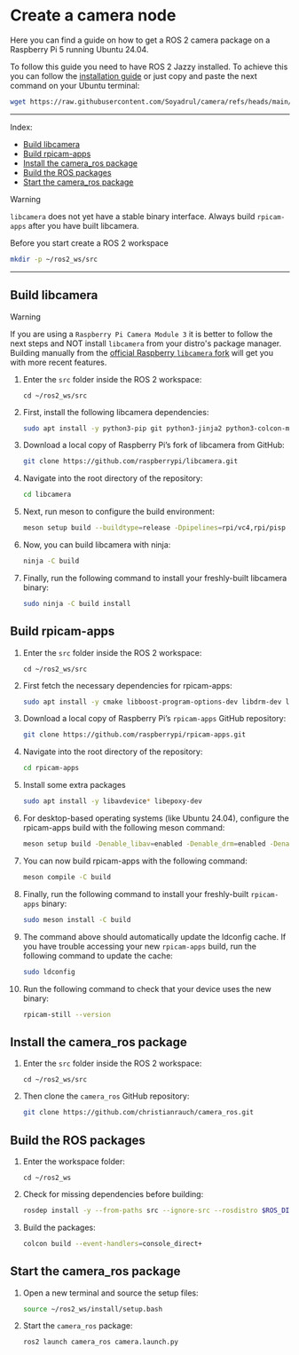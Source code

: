 # Create a camera node

Here you can find a guide on how to get a ROS 2 camera package on a Raspberry Pi 5 running Ubuntu 24.04.

To follow this guide you need to have ROS 2 Jazzy installed. To achieve this you can follow the [installation guide](https://docs.ros.org/en/jazzy/Installation/Ubuntu-Install-Debs.html) or just copy and paste the next command on your Ubuntu terminal:
```bash
wget https://raw.githubusercontent.com/Soyadrul/camera/refs/heads/main/install_ros2_jazzy_on_ubuntu_24.04.sh && bash install_ros2_jazzy_on_ubuntu_24.04.sh
```

---

Index:
- [Build libcamera](#build-libcamera)
- [Build rpicam-apps](#build-rpicam-apps)
- [Install the camera_ros package](#install-the-camera_ros-package)
- [Build the ROS packages](#build-the-ros-packages)
- [Start the camera_ros package](#start-the-camera_ros-package)

> [!WARNING]
>`libcamera` does not yet have a stable binary interface. Always build `rpicam-apps` after you have built libcamera.

Before you start create a ROS 2 workspace

```bash
mkdir -p ~/ros2_ws/src
```

---

## Build libcamera

> [!WARNING]
> If you are using a `Raspberry Pi Camera Module 3` it is better to follow the next steps and NOT install `libcamera` from your distro's package manager. Building manually from the [official Raspberry `libcamera` fork](https://github.com/raspberrypi/libcamera) will get you with more recent features.

1. Enter the `src` folder inside the ROS 2 workspace:
   ```
   cd ~/ros2_ws/src
   ```

2. First, install the following libcamera dependencies:
   ```bash
   sudo apt install -y python3-pip git python3-jinja2 python3-colcon-meson libboost-dev libgnutls28-dev openssl libtiff5-dev pybind11-dev qtbase5-dev libqt5core5a libqt5gui5 libqt5widgets5 meson cmake python3-yaml python3-ply libglib2.0-dev libgstreamer-plugins-base1.0-dev
   ```

3. Download a local copy of Raspberry Pi’s fork of libcamera from GitHub:
   ```bash
   git clone https://github.com/raspberrypi/libcamera.git
   ```
   
4. Navigate into the root directory of the repository:
   ```bash
   cd libcamera
   ```
   
5. Next, run meson to configure the build environment:
   ```bash
   meson setup build --buildtype=release -Dpipelines=rpi/vc4,rpi/pisp -Dipas=rpi/vc4,rpi/pisp -Dv4l2=enabled -Dgstreamer=enabled -Dtest=false -Dlc-compliance=disabled -Dcam=disabled -Dqcam=disabled -Ddocumentation=disabled -Dpycamera=enabled
   ```
   
6. Now, you can build libcamera with ninja:
   ```bash
   ninja -C build
   ```
   
7. Finally, run the following command to install your freshly-built libcamera binary:
   ```bash
   sudo ninja -C build install
   ```

## Build rpicam-apps

1. Enter the `src` folder inside the ROS 2 workspace:
   ```
   cd ~/ros2_ws/src
   ```

2. First fetch the necessary dependencies for rpicam-apps:
   ```bash
   sudo apt install -y cmake libboost-program-options-dev libdrm-dev libexif-dev meson ninja-build
   ```

3. Download a local copy of Raspberry Pi’s `rpicam-apps` GitHub repository:
   ```bash
   git clone https://github.com/raspberrypi/rpicam-apps.git
   ```

4. Navigate into the root directory of the repository:
   ```bash
   cd rpicam-apps
   ```

5. Install some extra packages
   ```bash
   sudo apt install -y libavdevice* libepoxy-dev
   ```
   
6. For desktop-based operating systems (like Ubuntu 24.04), configure the rpicam-apps build with the following meson command:
   ```bash
   meson setup build -Denable_libav=enabled -Denable_drm=enabled -Denable_egl=enabled -Denable_qt=enabled -Denable_opencv=enabled -Denable_tflite=disabled -Denable_hailo=disabled
   ```
   
7. You can now build rpicam-apps with the following command:
   ```bash
   meson compile -C build
   ```
   
8. Finally, run the following command to install your freshly-built `rpicam-apps` binary:
   ```bash
   sudo meson install -C build
   ```
    
9. The command above should automatically update the ldconfig cache. If you have trouble accessing your new `rpicam-apps` build, run the following command to update the cache:
   ```bash
   sudo ldconfig
   ```

10. Run the following command to check that your device uses the new binary:
    ```bash
    rpicam-still --version
    ```

## Install the camera_ros package

1. Enter the `src` folder inside the ROS 2 workspace:
   ```
   cd ~/ros2_ws/src
   ```

2. Then clone the `camera_ros` GitHub repository:
   ```bash
   git clone https://github.com/christianrauch/camera_ros.git
   ```

## Build the ROS packages

1. Enter the workspace folder:
   ```
   cd ~/ros2_ws
   ```

2. Check for missing dependencies before building:
   ```bash
   rosdep install -y --from-paths src --ignore-src --rosdistro $ROS_DISTRO --skip-keys=libcamera
   ```

3. Build the packages:
   ```bash
   colcon build --event-handlers=console_direct+
   ```

## Start the camera_ros package
1. Open a new terminal and source the setup files:
   ```bash
   source ~/ros2_ws/install/setup.bash
   ```

2. Start the `camera_ros` package:
   ```bash
   ros2 launch camera_ros camera.launch.py
   ```




















